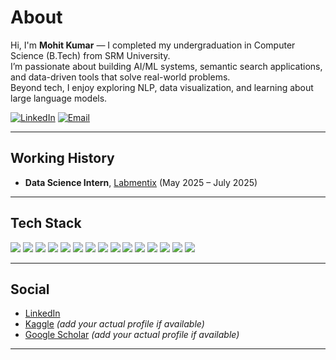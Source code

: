 # About

Hi, I'm **Mohit Kumar** — I completed my undergraduation in Computer Science (B.Tech) from SRM University.  
I’m passionate about building AI/ML systems, semantic search applications, and data-driven tools that solve real-world problems.  
Beyond tech, I enjoy exploring NLP, data visualization, and learning about large language models.

<!-- You can find my portfolio and projects here → [MAKE A PORTFOLIO WEBSITE) -->

[![LinkedIn](https://img.shields.io/badge/LinkedIn-blue?style=flat&logo=linkedin)](https://www.linkedin.com/in/ks-mohit)
[![Email](https://img.shields.io/badge/Email-5102mohit@gmail.com-informational?style=flat)](mailto:5102mohit@gmail.com)

---

## Working History

- **Data Science Intern**, [Labmentix](https://labmentix.com) (May 2025 – July 2025) 

---

## Tech Stack

<p>
  <img src="https://img.shields.io/badge/Python-3776AB?style=flat&logo=python&logoColor=white"/>
  <img src="https://img.shields.io/badge/SQL-005C84?style=flat&logo=postgresql&logoColor=white"/>
  <img src="https://img.shields.io/badge/C++-00599C?style=flat&logo=cplusplus&logoColor=white"/>
  <img src="https://img.shields.io/badge/JavaScript-F7DF1E?style=flat&logo=javascript&logoColor=black"/>
  <img src="https://img.shields.io/badge/HTML5-E34F26?style=flat&logo=html5&logoColor=white"/>
  <img src="https://img.shields.io/badge/CSS3-1572B6?style=flat&logo=css3&logoColor=white"/>
  <img src="https://img.shields.io/badge/Pandas-150458?style=flat&logo=pandas&logoColor=white"/>
  <img src="https://img.shields.io/badge/Numpy-013243?style=flat&logo=numpy&logoColor=white"/>
  <img src="https://img.shields.io/badge/Scikit--Learn-F7931E?style=flat&logo=scikit-learn&logoColor=white"/>
  <img src="https://img.shields.io/badge/PyTorch-EE4C2C?style=flat&logo=pytorch&logoColor=white"/>
  <img src="https://img.shields.io/badge/HuggingFace-FFD21F?style=flat&logo=huggingface&logoColor=black"/>
  <img src="https://img.shields.io/badge/Docker-2496ED?style=flat&logo=docker&logoColor=white"/>
  <img src="https://img.shields.io/badge/Streamlit-FF4B4B?style=flat&logo=streamlit&logoColor=white"/>
  <img src="https://img.shields.io/badge/Jupyter-F37626?style=flat&logo=jupyter&logoColor=white"/>
  <img src="https://img.shields.io/badge/Git-F05032?style=flat&logo=git&logoColor=white"/>
</p>

---

## Social

- [LinkedIn](https://www.linkedin.com/in/ks-mohit)
- [Kaggle](https://www.kaggle.com) *(add your actual profile if available)*
- [Google Scholar](https://scholar.google.com) *(add your actual profile if available)*

---

